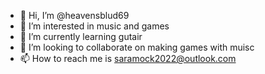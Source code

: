 - 👋 Hi, I’m @heavensblud69
- 👀 I’m interested in music and games
- 🌱 I’m currently learning gutair
- 💞️ I’m looking to collaborate on making games with muisc
- 📫 How to reach me is saramock2022@outlook.com

<!---
heavensblud69/heavensblud69 is a ✨ special ✨ repository because its `README.md` (this file) appears on your GitHub profile.
You can click the Preview link to take a look at your changes.
--->
